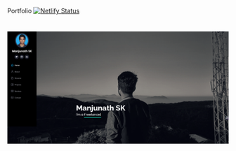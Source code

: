   Portfolio
[![Netlify Status](https://api.netlify.com/api/v1/badges/c0c53b83-b5ea-4d0e-acc8-5f31afc15451/deploy-status)](https://app.netlify.com/sites/manjunath-sk17/deploys)
                                                                                          
#  ![Portfolio Cover pic](https://github.com/SK1793/SK1793.github.io/blob/mySpace/media/portflio-cover.png)
          
